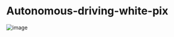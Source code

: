 ﻿# Autonomous-driving-white-pix
 
![image](https://user-images.githubusercontent.com/122204153/227770538-b63c2cd7-1a5c-4344-b138-b1a8645a7ed0.png)
